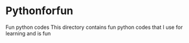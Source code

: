 # Pythonforfun
Fun python codes 
This directory contains fun python codes that I use for learning and is fun
